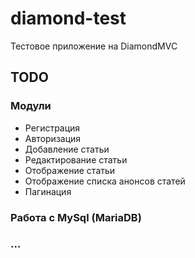 # diamond-test
Тестовое приложение на DiamondMVC

## TODO

### Модули
* Регистрация
* Авторизация
* Добавление статьи
* Редактирование статьи
* Отображение статьи
* Отображение списка анонсов статей
* Пагинация

### Работа с MySql (MariaDB)

### ...

